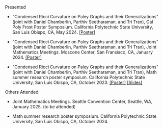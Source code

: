 

Presented

- "Condensed Ricci Curvature on Paley Graphs and their Generalizations" (joint with Daniel Chamberlin, Parthiv Seetharaman, and Tri Tran), Cal Poly Frost Poster Symposium. California Polytechnic State University, San Luis Obispo, CA, May 2024. <a href="static/assets/files/condensed_ricci_curvature_poster.pdf" download>[Poster]</a>

- "Condensed Ricci Curvature on Paley Graphs and their Generalizations" (joint with Daniel Chamberlin, Parthiv Seetharaman, and Tri Tran), Joint Mathematics Meetings. Moscone Center, San Fransisco, CA, January 2024. <a href="static/assets/files/condensed_ricci_curvature_poster.pdf" download>[Poster]</a>

- "Condensed Ricci Curvature on Paley Graphs and their Generalizations" (joint with Daniel Chamberlin, Parthiv Seetharaman, and Tri Tran), Math summer research poster symposium. California Polytechnic State University, San Luis Obispo, CA, October 2023. <a href="static/assets/condensed_ricci_curvature_poster.pdf" download>[Poster]</a> <a href="static/assets/files/condensed_ricci_curvature_slides.pdf" download>[Slides]</a>

Others Attended

- Joint Mathematics Meetings. Seattle Convention Center, Seattle, WA, January 2025. (to be attended)

- Math summer research poster symposium. California Polytechnic State University, San Luis Obispo, CA, October 2024.